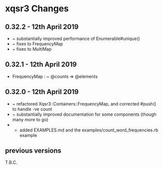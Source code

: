 # **xqsr3** Changes

## 0.32.2 - 12th April 2019

* ~ substantially improved performance of Enumerable#unique()
* ~ fixes to FrequencyMap
* ~ fixes to MultiMap

## 0.32.1 - 12th April 2019

* FrequencyMap : ~ @counts => @elements

## 0.32.0 - 12th April 2019

* ~ refactored Xqsr3::Containers::FrequencyMap, and corrected #push() to handle -ve count
* ~ substantially improved documentation for some components (though many more to go)
* + added EXAMPLES.md and the examples/count_word_frequencies.rb example


## previous versions

T.B.C.


